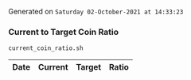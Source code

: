 Generated on `Saturday 02-October-2021 at 14:33:23`

### Current to Target Coin Ratio
`current_coin_ratio.sh`

Date|Current|Target|Ratio
---|---|---|---
